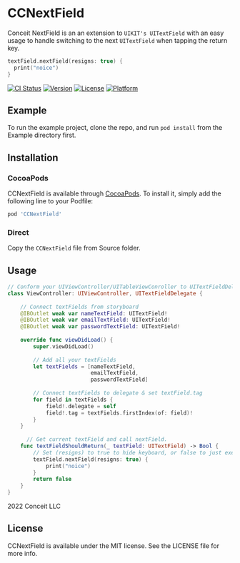 # CCNextField

Conceit NextField is an an extension to `UIKIT's UITextField` with an easy usage to handle switching to the next `UITextField` when tapping the return key. 

```swift
textField.nextField(resigns: true) {
  print("noice")
}
```

[![CI Status](https://img.shields.io/travis/40695330/CCNextField.svg?style=flat)](https://travis-ci.org/40695330/CCNextField)
[![Version](https://img.shields.io/cocoapods/v/CCNextField.svg?style=flat)](https://cocoapods.org/pods/CCNextField)
[![License](https://img.shields.io/cocoapods/l/CCNextField.svg?style=flat)](https://cocoapods.org/pods/CCNextField)
[![Platform](https://img.shields.io/cocoapods/p/CCNextField.svg?style=flat)](https://cocoapods.org/pods/CCNextField)

## Example

To run the example project, clone the repo, and run `pod install` from the Example directory first.


## Installation

### CocoaPods

CCNextField is available through [CocoaPods](https://cocoapods.org). To install
it, simply add the following line to your Podfile:

```ruby
pod 'CCNextField'
```

### Direct

Copy the `CCNextField` file from Source folder.

## Usage

```swift
// Conform your UIViewController/UITableViewConroller to UITextFieldDelegate
class ViewController: UIViewController, UITextFieldDelegate {
    
    // Connect textFields from storyboard
    @IBOutlet weak var nameTextField: UITextField!
    @IBOutlet weak var emailTextField: UITextField!
    @IBOutlet weak var passwordTextField: UITextField!
    
    override func viewDidLoad() {
        super.viewDidLoad()
        
        // Add all your textFields
        let textFields = [nameTextField,
                          emailTextField,
                          passwordTextField]
        
        // Connect textFields to delegate & set textField.tag
        for field in textFields {
            field!.delegate = self
            field!.tag = textFields.firstIndex(of: field)!
        }
    }
  
	  // Get current textField and call nextField.
    func textFieldShouldReturn(_ textField: UITextField) -> Bool {
        // Set (resigns) to true to hide keyboard, or false to just execute your function.
        textField.nextField(resigns: true) {
            print("noice")
        }
        return false
    }
}
```


2022 Conceit LLC

## License

CCNextField is available under the MIT license. See the LICENSE file for more info.
